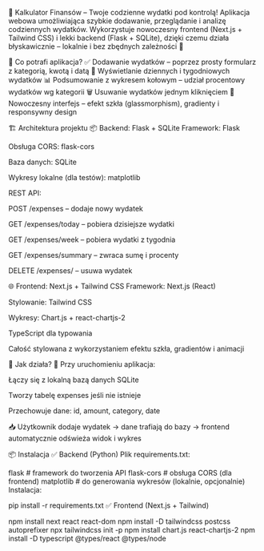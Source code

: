 💸 Kalkulator Finansów – Twoje codzienne wydatki pod kontrolą!
Aplikacja webowa umożliwiająca szybkie dodawanie, przeglądanie i analizę codziennych wydatków. Wykorzystuje nowoczesny frontend (Next.js + Tailwind CSS) i lekki backend (Flask + SQLite), dzięki czemu działa błyskawicznie – lokalnie i bez zbędnych zależności 🚀

🧠 Co potrafi aplikacja?
✅ Dodawanie wydatków – poprzez prosty formularz z kategorią, kwotą i datą
📅 Wyświetlanie dziennych i tygodniowych wydatków
📊 Podsumowanie z wykresem kołowym – udział procentowy wydatków wg kategorii
🗑️ Usuwanie wydatków jednym kliknięciem
🧊 Nowoczesny interfejs – efekt szkła (glassmorphism), gradienty i responsywny design

🏗️ Architektura projektu
📦 Backend: Flask + SQLite
Framework: Flask

Obsługa CORS: flask-cors

Baza danych: SQLite

Wykresy lokalne (dla testów): matplotlib

REST API:

POST /expenses – dodaje nowy wydatek

GET /expenses/today – pobiera dzisiejsze wydatki

GET /expenses/week – pobiera wydatki z tygodnia

GET /expenses/summary – zwraca sumę i procenty

DELETE /expenses/<id> – usuwa wydatek

🌐 Frontend: Next.js + Tailwind CSS
Framework: Next.js (React)

Stylowanie: Tailwind CSS

Wykresy: Chart.js + react-chartjs-2

TypeScript dla typowania

Całość stylowana z wykorzystaniem efektu szkła, gradientów i animacji

🧪 Jak działa?
🔁 Przy uruchomieniu aplikacja:

Łączy się z lokalną bazą danych SQLite

Tworzy tabelę expenses jeśli nie istnieje

Przechowuje dane: id, amount, category, date

📥 Użytkownik dodaje wydatek → dane trafiają do bazy → frontend automatycznie odświeża widok i wykres

📦 Instalacja
✅ Backend (Python)
Plik requirements.txt:

flask               # framework do tworzenia API
flask-cors          # obsługa CORS (dla frontend)
matplotlib          # do generowania wykresów (lokalnie, opcjonalnie)
Instalacja:


pip install -r requirements.txt
✅ Frontend (Next.js + Tailwind)

npm install next react react-dom
npm install -D tailwindcss postcss autoprefixer
npx tailwindcss init -p
npm install chart.js react-chartjs-2
npm install -D typescript @types/react @types/node



